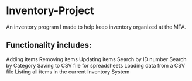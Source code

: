 # Inventory-Project
An inventory program I made to help keep inventory organized at the MTA.
## Functionality includes:
Adding items
Removing items
Updating items
Search by ID number
Search by Category
Saving to CSV file for spreadsheets
Loading data from a CSV file
Listing all items in the current Inventory System
